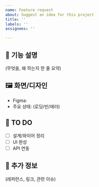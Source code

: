 ```yaml
---
name: Feature request
about: Suggest an idea for this project
title: ''
labels: ''
assignees: ''

---
```


## 🧩 기능 설명
(무엇을, 왜 하는지 한 줄 요약)

## 🖼 화면/디자인
- Figma: 
- 주요 상태: (로딩/빈/에러)

## 🚩 TO DO
- [ ] 설계/와이어 정리
- [ ] UI 완성
- [ ] API 연동

## 📝 추가 정보
(레퍼런스, 링크, 관련 이슈)
